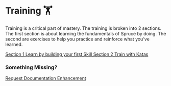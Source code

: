 # Training 🏋️

Training is a critical part of mastery. The training is broken into 2 sections. The first section is about learning the fundamentals of Spruce by doing. The second are exercises to help you practice and reinforce what you've learned.


<div class="guide-sections">
    <a href="learn/" class="section-link">
        <span class="section-number">Section 1</span>
        <span class="section-title">Learn by building your first Skill</span>
    </a>
    <a href="train/" class="section-link">
        <span class="section-number">Section 2</span>
        <span class="section-title">Train with Katas</span>
    </a>
</div>

### Something Missing?

<div class="grid-buttons">
    <a class="btn" href="https://forms.gle/2ZMtwUxg1egV8sHT8">Request Documentation Enhancement</a>
</div>
